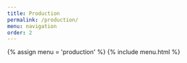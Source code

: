 ```yaml
---
title: Production
permalink: /production/
menu: navigation
order: 2
---
```


<nav>
    {% assign menu = 'production' %}
    {% include menu.html %}
</nav>
